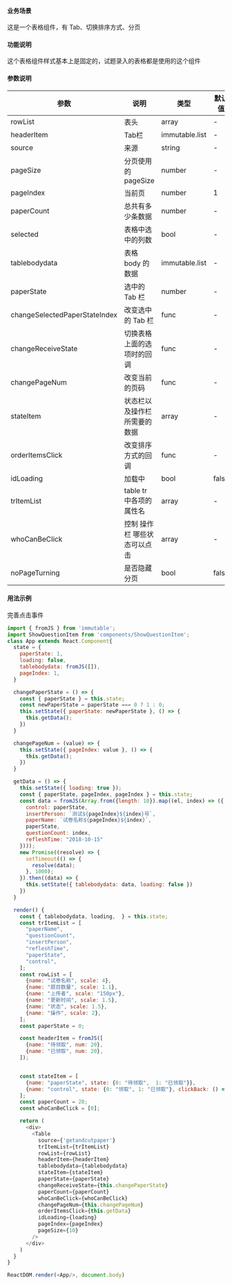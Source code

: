 #### 业务场景
这是一个表格组件，有 Tab、切换排序方式、分页

#### 功能说明
这个表格组件样式基本上是固定的，试题录入的表格都是使用的这个组件

#### 参数说明
参数 | 说明 | 类型 | 默认值
--- | --- | --- | ---
rowList | 表头 | array | -
headerItem | Tab栏 | immutable.list | -
source | 来源 | string | -
pageSize | 分页使用的 pageSize | number | -
pageIndex | 当前页 | number | 1
paperCount | 总共有多少条数据 | number | -
selected | 表格中选中的列数 | bool | -
tablebodydata | 表格 body 的数据 | immutable.list | -
paperState | 选中的 Tab 栏 | number | -
changeSelectedPaperStateIndex | 改变选中的 Tab 栏 | func | -
changeReceiveState | 切换表格上面的选项时的回调 | func | -
changePageNum | 改变当前的页码 | func | -
stateItem | 状态栏以及操作栏所需要的数据 | array | -
orderItemsClick | 改变排序方式的回调 | func | -
idLoading | 加载中 | bool | false
trItemList | table tr 中各项的属性名 | array | -
whoCanBeClick | 控制 操作栏 哪些状态可以点击 | array | -
noPageTurning | 是否隐藏分页 | bool | false

#### 用法示例

完善点击事件
```javascript
import { fromJS } from 'immutable';
import ShowQuestionItem from 'components/ShowQuestionItem';
class App extends React.Component{
  state = {
    paperState: 1,
    loading: false,
    tablebodydata: fromJS([]),
    pageIndex: 1,
  }

  changePaperState = () => {
    const { paperState } = this.state;
    const newPaperState = paperState === 0 ? 1 : 0;
    this.setState({ paperState: newPaperState }, () => {
      this.getData();
    })
  }

  changePageNum = (value) => {
    this.setState({ pageIndex: value }, () => {
      this.getData();
    })
  }

  getData = () => {
    this.setState({ loading: true });
    const { paperState, pageIndex, pageIndex } = this.state;
    const data = fromJS(Array.from({length: 10}).map((el, index) => ({
      control: paperState,
      insertPerson: `测试${pageIndex}${index}号`,
      paperName: `试卷名称${pageIndex}${index}`,
      paperState,
      questionCount: index,
      refleshTime: "2018-10-15"
    })));
    new Promise((resolve) => {
      setTimeout(() => {
        resolve(data);
      }, 1000);
    }).then((data) => {
      this.setState({ tablebodydata: data, loading: false })
    })
  }

  render() {
    const { tablebodydata, loading,  } = this.state;
    const trItemList = [
      "paperName",
      "questionCount",
      "insertPerson",
      "refleshTime",
      "paperState",
      "control",
    ];
    const rowList = [
      {name: "试卷名称", scale: 4},
      {name: "题目数量", scale: 1.1},
      {name: "上传者", scale: "150px"},
      {name: "更新时间", scale: 1.5},
      {name: "状态", scale: 1.5},
      {name: "操作", scale: 2},
    ];
    const paperState = 0;

    const headerItem = fromJS([
      {name: "待领取", num: 20},
      {name: "已领取", num: 20},
    ]);


    const stateItem = [
      {name: "paperState", state: {0: "待领取",  1: "已领取"}},
      {name: "control", state: {0: "领取", 1: "已领取"}, clickBack: () => {console.log('click')} }
    ];
    const paperCount = 20;
    const whoCanBeClick = [0];

    return (
      <div>
        <Table
          source={'getandcutpaper'}
          trItemList={trItemList}
          rowList={rowList}
          headerItem={headerItem}
          tablebodydata={tablebodydata}
          stateItem={stateItem}
          paperState={paperState}
          changeReceiveState={this.changePaperState}
          paperCount={paperCount}
          whoCanBeClick={whoCanBeClick}
          changePageNum={this.changePageNum}
          orderItemsClick={this.getData}
          idLoading={loading}
          pageIndex={pageIndex}
          pageSize={10}
        />
      </div>
    )
  }
}

ReactDOM.render(<App/>, document.body)
```
